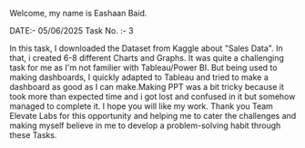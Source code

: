 Welcome, my name is Eashaan Baid.

DATE:- 05/06/2025
Task No. :- 3

In this task, I downloaded the Dataset from Kaggle about "Sales Data". In that, i created 6-8 different Charts and Graphs. It was quite a challenging task for me as I'm not familier with Tableau/Power BI. But being used to making dashboards, I quickly adapted to Tableau and tried to make a dashboard as good as I can make.Making PPT was a bit tricky because it took more than expected time and i got lost and confused in it but somehow managed to complete it. I hope you will like my work. Thank you Team Elevate Labs for this opportunity and helping me to cater the challenges and making myself believe in me to develop a problem-solving habit through these Tasks.